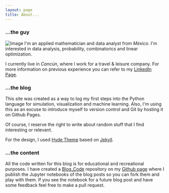 ```yaml
---
layout: page
title: About...
---
```


### ...the guy
![Image](../public/port.jpg?raw=true)
I'm an applied mathematician and data analyst from *México*. I'm interested in data analysis, probability, combinatorics and linear optimization. 

I currently live in *Cancún*, where I work for a travel & leisure company. For more information on previous experience you can refer to my [LinkedIn Page](https://www.linkedin.com/in/isimonin).

### ...the blog
This site was created as a way to log my first steps into the Python language for simulation, visualization and machine learning. Also, I'm using this as an excuse to introduce myself to version control and Git by hosting it on Github Pages.

Of course, I reserve the right to write about random stuff that I find interesting or relevant.

For the design, I used [Hyde Theme](http://mdo.github.io/hyde) based on [Jekyll](http://jekyllrb.com).

### ...the content
All the code written for this blog is for educational and recreational purposes. I have created a [Blog_Code](https://github.com/eardil/Blog_Code) repository on my [Github page](https://github.com/eardil) where I publish the Jupyter notebooks of the blog posts so you can fork them and play with them. If you see the notebook for a future blog post and have some feedback feel free to make a pull request.